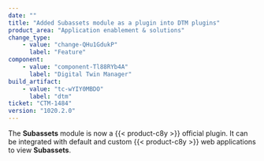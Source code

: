 ```yaml
---
date: ""
title: "Added Subassets module as a plugin into DTM plugins"
product_area: "Application enablement & solutions"
change_type:
    - value: "change-QHu1GdukP"
      label: "Feature"
component:
    - value: "component-Tl88RYb4A"
      label: "Digital Twin Manager"
build_artifact:
    - value: "tc-wYIY0MBDO"
      label: "dtm"
ticket: "CTM-1484"
version: "1020.2.0"
---
```

The **Subassets** module is now a {{< product-c8y >}} official plugin. It can be integrated with default and custom {{< product-c8y >}} web applications to view **Subassets**.